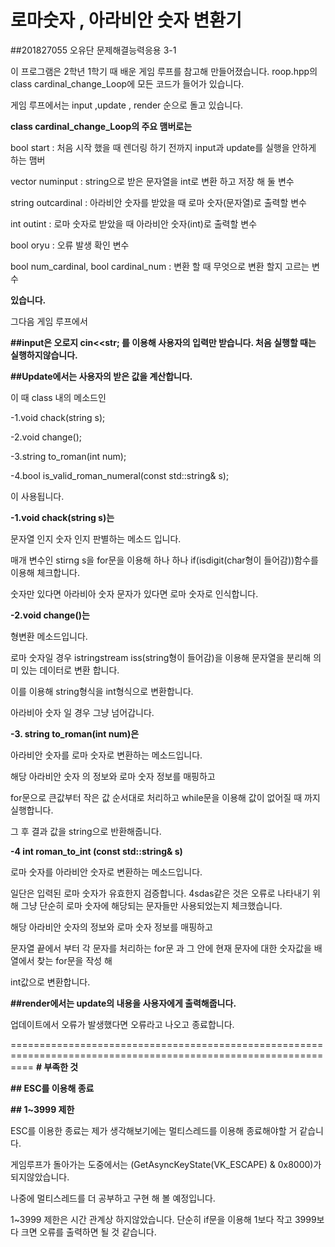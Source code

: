 # 로마숫자 , 아라비안 숫자 변환기

##201827055 오유단 문제해결능력응용 3-1


이 프로그램은 2학년 1학기 때 배운 게임 루프를 참고해 만들어졌습니다.
roop.hpp의 class cardinal_change_Loop에 모든 코드가 들어가 있습니다.

게임 루프에서는 input ,update , render 순으로 돌고 있습니다.

**class cardinal_change_Loop의 주요 맴버로는**

bool start : 처음 시작 했을 때 렌더링 하기 전까지 input과 update를 실행을 안하게 하는 맴버

vector<int> numinput : string으로 받은 문자열을 int로 변환 하고 저장 해 둘 변수

string outcardinal : 아라비안 숫자를 받았을 때 로마 숫자(문자열)로 출력할 변수

int outint : 로마 숫자로 받았을 때 아라비안 숫자(int)로 출력할 변수

bool oryu : 오류 발생 확인 변수

bool num_cardinal, bool cardinal_num : 변환 할 때 무엇으로 변환 할지 고르는 변수


**있습니다.**

그다음 게임 루프에서 

**##input은 오로지 cin<<str; 를 이용해 사용자의 입력만 받습니다. 처음 실행할 때는 실행하지않습니다.**

**##Update에서는 사용자의 받은 값을 계산합니다.**

이 때 class 내의 메소드인 

-1.void chack(string s);

-2.void change();

-3.string to_roman(int num);

-4.bool is_valid_roman_numeral(const std::string& s);

이 사용됩니다.

**-1.void chack(string s)는**

문자열 인지 숫자 인지 판별하는 메소드 입니다.

매개 변수인 stirng s을 for문을 이용해 하나 하나 if(isdigit(char형이 들어감))함수를 이용해 체크합니다.

숫자만 있다면 아라비아 숫자 문자가 있다면 로마 숫자로 인식합니다.

**-2.void change()는**

형변환 메소드입니다.

로마 숫자일 경우 istringstream iss(string형이 들어감)을 이용해 문자열을 분리해 의미 있는 데이터로 변환 합니다.

이를 이용해 string형식을 int형식으로 변환합니다.

아라비아 숫자 일 경우 그냥 넘어갑니다.

**-3. string to_roman(int num)은**

아라비안 숫자를 로마 숫자로 변환하는 메소드입니다.

해당 아라비안 숫자 의 정보와 로마 숫자 정보를 매핑하고 

for문으로 큰값부터 작은 값 순서대로 처리하고 while문을 이용해 값이 없어질 때 까지 실행합니다.

그 후 결과 값을 string으로 반환해줍니다.

**-4 int roman_to_int (const std::string& s)**

로마 숫자를 아라비안 숫자로 변환하는 메소드입니다.

일단은 입력된 로마 숫자가 유효한지 검증합니다. 4sdas같은 것은 오류로 나타내기 위해 그냥 단순히 로마 숫자에 해당되는 문자들만
사용되었는지 체크했습니다.

해당 아라비안 숫자의 정보와 로마 숫자 정보를 매핑하고

문자열 끝에서 부터 각 문자를 처리하는 for문 과 그 안에 현재 문자에 대한 숫자값을 배열에서 찾는 for문을 작성 해

int값으로 변환합니다.

**##render에서는 update의 내용을 사용자에게 출력해줍니다.**

업데이트에서 오류가 발생했다면 오류라고 나오고 종료합니다.



================================================================================================================
**# 부족한 것**

**## ESC를 이용해 종료**

**## 1~3999 제한**

ESC를 이용한 종료는 제가 생각해보기에는 멀티스레드를 이용해 종료해야할 거 같습니다.

게임루프가 돌아가는 도중에서는 (GetAsyncKeyState(VK_ESCAPE) & 0x8000)가 되지않았습니다.

나중에 멀티스레드를 더 공부하고 구현 해 볼 예정입니다.

1~3999 제한은 시간 관계상 하지않았습니다. 단순히 if문을 이용해 1보다 작고 3999보다 크면 오류를 출력하면 될 것 같습니다.












